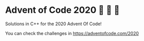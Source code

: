 # Advent of Code 2020 :christmas_tree: :santa: :deer:

Solutions in C++ for the 2020 Advent Of Code! 

You can check the challenges in https://adventofcode.com/2020
